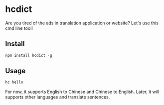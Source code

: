 # hcdict
Are you tired of the ads in translation application or website? Let's use this cmd line tool!



## Install

```javascript
npm install hcdict -g
```



## Usage

```javascript
hc hello
```

For now, it supports English to Chinese and Chinese to English. Later, it will supports other languages and translate sentences.